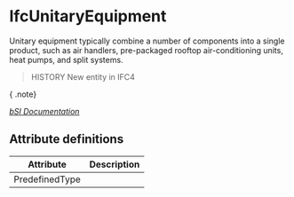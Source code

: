IfcUnitaryEquipment
===================
Unitary equipment typically combine a number of components into a single
product, such as air handlers, pre-packaged rooftop air-conditioning units,
heat pumps, and split systems.  
  
> HISTORY  New entity in IFC4  
  
{ .note}  
>  
[ _bSI
Documentation_](https://standards.buildingsmart.org/IFC/DEV/IFC4_2/FINAL/HTML/schema/ifchvacdomain/lexical/ifcunitaryequipment.htm)


Attribute definitions
---------------------
| Attribute      | Description   |
|----------------|---------------|
| PredefinedType |               |

